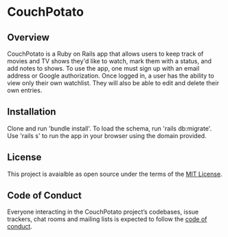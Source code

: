 # CouchPotato

## Overview

CouchPotato is a Ruby on Rails app that allows users to keep track of movies and TV shows they'd like to watch, mark them with a status, and add notes to shows. To use the app, one must sign up with an email address or Google authorization. Once logged in, a user has the ability to view only their own watchlist. They will also be able to edit and delete their own entries.

## Installation

Clone and run 'bundle install'. To load the schema, run 'rails db:migrate'. Use 'rails s' to run the app in your browser using the domain provided. 

## License

This project is avaialble as open source under the terms of the [MIT License](https://github.com/amfosh/couch-potato-ror/blob/add-license-1/LICENSE.txt).

## Code of Conduct
Everyone interacting in the CouchPotato project’s codebases, issue trackers, chat rooms and mailing lists is expected to follow the [code of conduct](https://github.com/amfosh/couch-potato-ror/blob/master/CODE_OF_CONDUCT.md).